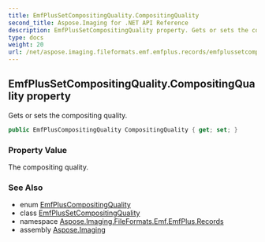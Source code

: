 ```yaml
---
title: EmfPlusSetCompositingQuality.CompositingQuality
second_title: Aspose.Imaging for .NET API Reference
description: EmfPlusSetCompositingQuality property. Gets or sets the compositing quality
type: docs
weight: 20
url: /net/aspose.imaging.fileformats.emf.emfplus.records/emfplussetcompositingquality/compositingquality/
---
```

## EmfPlusSetCompositingQuality.CompositingQuality property

Gets or sets the compositing quality.

```csharp
public EmfPlusCompositingQuality CompositingQuality { get; set; }
```

### Property Value

The compositing quality.

### See Also

* enum [EmfPlusCompositingQuality](../../../aspose.imaging.fileformats.emf.emfplus.consts/emfpluscompositingquality/)
* class [EmfPlusSetCompositingQuality](../)
* namespace [Aspose.Imaging.FileFormats.Emf.EmfPlus.Records](../../emfplussetcompositingquality/)
* assembly [Aspose.Imaging](../../../)


